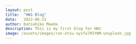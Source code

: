 ```yaml
---
layout: post
title:  "HW1-Blog"
date:   2022-06-21
author: Katsuhiko Maeda
description: This is my first blog for HW1
image: /assets/images/ron-otsu-xysfalMJYNM-unsplash.jpg
---
```

